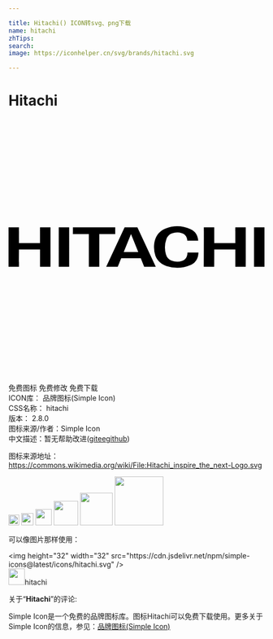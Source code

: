 ```yaml
---

title: Hitachi() ICON转svg、png下载
name: hitachi
zhTips: 
search: 
image: https://iconhelper.cn/svg/brands/hitachi.svg

---
```


# Hitachi  <small style="font-size: 60%;font-weight: 100"></small>

<div id="svg" class="svg-wrap">
<svg role="img" viewBox="0 0 24 24" xmlns="http://www.w3.org/2000/svg"><title>Hitachi icon</title><path d="M17.787 11.41h-1.026a.852.852 0 00-.052-.284.714.714 0 00-.459-.427 1.417 1.417 0 00-.913.019.89.89 0 00-.535.542 2.318 2.318 0 00-.04 1.425.88.88 0 00.535.584 1.492 1.492 0 00.977.027.705.705 0 00.428-.384.976.976 0 00.08-.396h1.031a2.198 2.198 0 01-.049.351c-.09.365-.346.672-.684.814a3.254 3.254 0 01-2.251.104c-.477-.15-.89-.493-1.054-.96a2.375 2.375 0 01-.133-.788c0-.388.068-.764.254-1.077.192-.321.486-.569.842-.701a3.062 3.062 0 012.318.063 1.2 1.2 0 01.698.853c.017.076.028.156.033.235zm-3.979 2.436H12.72l-.32-.793h-1.834c-.001.001-.315.794-.319.793h-1.09l1.727-3.693c0 .002 1.199 0 1.199 0l1.725 3.693zm5.483.001h-.977s.005-3.693 0-3.693h.977v1.477h1.976c0 .005-.002-1.478 0-1.477h.979s.003 3.686 0 3.693h-.979v-1.626c0 .005-1.976 0-1.976 0 .002.007 0 1.624 0 1.626zm-18.312 0H0s.005-3.693 0-3.693h.979s-.002 1.487 0 1.477h1.976c0 .005-.004-1.478 0-1.477h.978s.004 3.686 0 3.693h-.978v-1.626c0 .005-1.976 0-1.976 0 0 .007-.002 1.625 0 1.626zm7.531-.001h-.977v-3.065H6.036s.002-.626 0-.627c.002.001 3.971 0 3.971 0v.627H8.51v3.065zm-3.801-3.692h.977v3.692h-.977v-3.692zm18.312 0H24v3.692h-.979v-3.692zm-11.537.627l-.681 1.68h1.361l-.68-1.68z"/></svg>
</div>
<detail full-name='hitachi'></detail>

<div class="detail-page">
<p>
<span><span class="badge-success badge">免费图标</span> <span class="badge-success badge">免费修改</span>  <span class="badge-success badge">免费下载</span> </span>
<br/>
<span>
ICON库：
<span class="badge-secondary badge">品牌图标(Simple Icon)</span> 
</span>
<br/>
<span>
CSS名称：
<span class="badge-secondary badge">hitachi</span> 
</span>

<br/>
<span>
版本：
<span class="badge-secondary badge">2.8.0</span> 
</span>
<br/>
<span>图标来源/作者：<span class="badge-light badge">Simple Icon</span></span> 
<br/>
<span class="zh-detail">中文描述：暂无<span class="help-link"><span>帮助改进</span>(<a href="https://gitee.com/liuwave/icon-helper/edit/master/json/brands/hitachi.json" target="_blank" rel="noopener noreferrer">gitee</a><a href="https://github.com/liuwave/icon-helper/edit/master/json/brands/hitachi.json" target="_blank" rel="noopener noreferrer">github</a></span>)</span><br/>
</p>
</div><div class="description description alert alert-light"><p>图标来源地址：<a href="https://commons.wikimedia.org/wiki/File:Hitachi_inspire_the_next-Logo.svg" target="_blank" rel="noopener noreferrer">https://commons.wikimedia.org/wiki/File:Hitachi_inspire_the_next-Logo.svg</a></p></div>
<div class="alert alert-dark">
<img height="21" width="21" src="https://cdn.jsdelivr.net/npm/simple-icons@latest/icons/hitachi.svg" />
<img height="24" width="24" src="https://cdn.jsdelivr.net/npm/simple-icons@latest/icons/hitachi.svg" />
<img height="32" width="32" src="https://cdn.jsdelivr.net/npm/simple-icons@latest/icons/hitachi.svg" />
<img height="48" width="48" src="https://cdn.jsdelivr.net/npm/simple-icons@latest/icons/hitachi.svg" />
<img height="64" width="64" src="https://cdn.jsdelivr.net/npm/simple-icons@latest/icons/hitachi.svg" />
<img height="96" width="96" src="https://cdn.jsdelivr.net/npm/simple-icons@latest/icons/hitachi.svg" />

</div>
<div>
  <p>可以像图片那样使用：    
  </p>
  <div class="alert alert-primary" style="font-size: 14px">
    &lt;img height="32" width="32" src="https://cdn.jsdelivr.net/npm/simple-icons@latest/icons/hitachi.svg" /&gt;
    <copy-btn content='<img height="32" width="32" src="https://cdn.jsdelivr.net/npm/simple-icons@latest/icons/hitachi.svg" />'></copy-btn>
  </div>
  <div class="alert alert-secondary">
    <img height="32" width="32" src="https://cdn.jsdelivr.net/npm/simple-icons@latest/icons/hitachi.svg" />hitachi
    <copy-btn content="hitachi" btn-title="复制图标名称"></copy-btn>
  </div>
</div>
<div class="icon-detail__container">
<p>关于“<b>Hitachi</b>”的评论:</p>
</div>
<Vssue title="关于“Hitachi”的评论" />
<div><p>Simple Icon是一个免费的品牌图标库。图标Hitachi可以免费下载使用。更多关于  Simple Icon的信息，参见：<a target="_blank" href="https://iconhelper.cn/brands.html">品牌图标(Simple Icon)</a>
</p></div>
